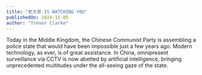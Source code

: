 ```yaml
---
title: "老大哥 IS WATCHING YOU"
publishedOn: 2024-11-05
author: "Trevor Clarke"
---
```


Today in the Middle Kingdom, the Chinese Communist Party is assembling a police state that would have been impossible just a few years ago. Modern technology, as ever, is of great assistance. In China, omnipresent surveillance via CCTV is now abetted by artificial intelligence, bringing unprecedented multitudes under the all-seeing gaze of the state.
